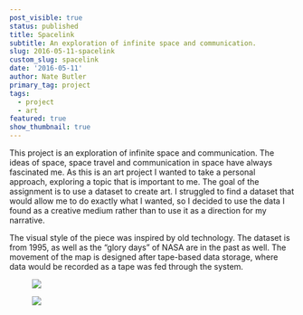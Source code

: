 ```yaml
---
post_visible: true
status: published
title: Spacelink
subtitle: An exploration of infinite space and communication.
slug: 2016-05-11-spacelink
custom_slug: spacelink
date: '2016-05-11'
author: Nate Butler
primary_tag: project
tags:
  - project
  - art
featured: true
show_thumbnail: true
---
```

<p>This project is an exploration of infinite space and communication. The ideas of space, space travel and communication in space have always fascinated me. As this is an art project I wanted to take a personal approach, exploring a topic that is important to me. The goal of the assignment is to use a dataset to create art. I struggled to find a dataset that would allow me to do exactly what I wanted, so I decided to use the data I found as a creative medium rather than to use it as a direction for my narrative.</p><p>The visual style of the piece was inspired by old technology. The dataset is from 1995, as well as the “glory days” of NASA are in the past as well. The movement of the map is designed after tape-based data storage, where data would be recorded as a tape was fed through the system.</p><figure class="w-richtext-figure-type-image w-richtext-align-fullwidth" style="max-width:1600px"><div><img src="https://uploads-ssl.webflow.com/60453108a750bf32c24d79eb/604ded44260c2c3828b64515_22d86625220422e9b44619000db9249e9e79e163-screenshot-2016-02-19-13.54.12.8b6ff64a31790288f1b061ccc4fe027a54591f84.png" width="auto" height="auto" loading="auto"></div></figure><figure class="w-richtext-figure-type-image w-richtext-align-fullwidth" style="max-width:1600px"><div><img src="https://uploads-ssl.webflow.com/60453108a750bf32c24d79eb/604ded4dc2649aac95b09b69_a05cf50bbb7224a9f0d84f9e93b1e8963cee3196-screenshot-2016-02-19-13.53.28.8b6ff64a31790288f1b061ccc4fe027a54591f84.png" width="auto" height="auto" loading="auto"></div></figure>